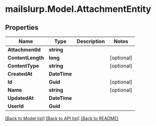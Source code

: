 # mailslurp.Model.AttachmentEntity
## Properties

Name | Type | Description | Notes
------------ | ------------- | ------------- | -------------
**AttachmentId** | **string** |  | 
**ContentLength** | **long** |  | [optional] 
**ContentType** | **string** |  | [optional] 
**CreatedAt** | **DateTime** |  | 
**Id** | **Guid** |  | [optional] 
**Name** | **string** |  | [optional] 
**UpdatedAt** | **DateTime** |  | 
**UserId** | **Guid** |  | 

[[Back to Model list]](../README#documentation-for-models) [[Back to API list]](../README#documentation-for-api-endpoints) [[Back to README]](../README)

